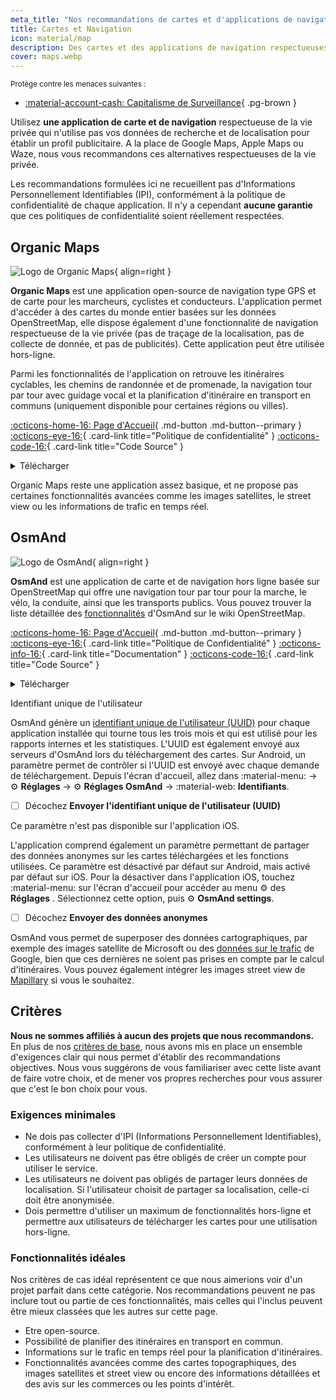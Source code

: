 ```yaml
---
meta_title: "Nos recommandations de cartes et d'applications de navigation - Privacy Guides"
title: Cartes et Navigation
icon: material/map
description: Des cartes et des applications de navigation respectueuses de la vie privée qui n'utilisent pas vos données de recherche et de localisation pour établir un profil publicitaire.
cover: maps.webp
---
```


<small>Protège contre les menaces suivantes :</small>

- [:material-account-cash: Capitalisme de Surveillance](basics/common-threats.md#surveillance-as-a-business-model){ .pg-brown }

Utilisez **une application de carte et de navigation** respectueuse de la vie privée qui n'utilise pas vos données de recherche et de localisation pour établir un profil publicitaire. A la place de Google Maps, Apple Maps ou Waze, nous vous recommandons ces alternatives respectueuses de la vie privée.

Les recommandations formulées ici ne recueillent pas d'Informations Personnellement Identifiables (IPI), conformément à la politique de confidentialité de chaque application. Il n'y a cependant **aucune garantie** que ces politiques de confidentialité soient réellement respectées.

## Organic Maps

<div class="admonition recommendation" markdown>

![Logo de Organic Maps](assets/img/maps/organic-maps.svg){ align=right }

**Organic Maps** est une application open-source de navigation type GPS et de carte pour les marcheurs, cyclistes et conducteurs. L'application permet d'accéder à des cartes du monde entier basées sur les données OpenStreetMap, elle dispose également d'une fonctionnalité de navigation respectueuse de la vie privée (pas de traçage de la localisation, pas de collecte de donnée, et pas de publicités). Cette application peut être utilisée hors-ligne.

Parmi les fonctionnalités de l'application on retrouve les itinéraires cyclables, les chemins de randonnée et de promenade, la navigation tour par tour avec guidage vocal et la planification d'itinéraire en transport en communs (uniquement disponible pour certaines régions ou villes).

[:octicons-home-16: Page d'Accueil](https://organicmaps.app){ .md-button .md-button--primary }
[:octicons-eye-16:](https://organicmaps.app/privacy){ .card-link title="Politique de confidentialité" }
[:octicons-code-16:](https://github.com/organicmaps/organicmaps){ .card-link title="Code Source" }

<details class="downloads" markdown><summary>Télécharger</summary>

- [:simple-googleplay: Google Play](https://play.google.com/store/apps/details?id=app.organicmaps)
- [:simple-appstore: App Store](https://apps.apple.com/app/organic-maps/id1567437057)
- [:simple-github: GitHub](https://github.com/organicmaps/organicmaps/releases)
- [:simple-linux: Linux](https://flathub.org/apps/app.organicmaps.desktop)

</details>

</div>

Organic Maps reste une application assez basique, et ne propose pas certaines fonctionnalités avancées comme les images satellites, le street view ou les informations de trafic en temps réel.

## OsmAnd

<div class="admonition recommendation" markdown>

![Logo de OsmAnd](assets/img/maps/osmand.svg){ align=right }

**OsmAnd** est une application de carte et de navigation hors ligne basée sur OpenStreetMap qui offre une navigation tour par tour pour la marche, le vélo, la conduite, ainsi que les transports publics. Vous pouvez trouver la liste détaillée des [fonctionnalités](https://wiki.openstreetmap.org/wiki/OsmAnd#Features) d'OsmAnd sur le wiki OpenStreetMap.

[:octicons-home-16: Page d'Accueil](https://osmand.net){ .md-button .md-button--primary }
[:octicons-eye-16:](https://osmand.net/docs/legal/privacy-policy){ .card-link title="Politique de Confidentialité" }
[:octicons-info-16:](https://osmand.net/docs/intro){ .card-link title="Documentation" }
[:octicons-code-16:](https://github.com/osmandapp){ .card-link title="Code Source" }

<details class="downloads" markdown><summary>Télécharger</summary>

- [:simple-googleplay: Google Play](https://play.google.com/store/apps/details?id=net.osmand)
- [:simple-appstore: App Store](https://apps.apple.com/us/app/id934850257)
- [:simple-android: Android](https://osmand.net/docs/versions/free-versions)

</details>

</div>

<div class="admonition warning" markdown>
<p class="admonition-title">Identifiant unique de l'utilisateur</p>

OsmAnd génère un [identifiant unique de l'utilisateur (UUID)](https://osmand.net/docs/legal/terms-of-use/#6-unique-user-indentifier) pour chaque application installée qui tourne tous les trois mois et qui est utilisé pour les rapports internes et les statistiques. L'UUID est également envoyé aux serveurs d'OsmAnd lors du téléchargement des cartes. Sur Android, un paramètre permet de contrôler si l'UUID est envoyé avec chaque demande de téléchargement. Depuis l'écran d'accueil, allez dans :material-menu: → :gear: **Réglages** → :gear: **Réglages OsmAnd** → :material-web: **Identifiants**.

- [ ] Décochez **Envoyer l'identifiant unique de l'utilisateur (UUID)**

Ce paramètre n'est pas disponible sur l'application iOS.

</div>

L'application comprend également un paramètre permettant de partager des données anonymes sur les cartes téléchargées et les fonctions utilisées. Ce paramètre est désactivé par défaut sur Android, mais activé par défaut sur iOS. Pour la désactiver dans l'application iOS, touchez :material-menu: sur l'écran d'accueil pour accéder au menu :gear: des **Réglages** . Sélectionnez cette option, puis :gear: **OsmAnd settings**.

- [ ] Décochez **Envoyer des données anonymes**

OsmAnd vous permet de superposer des données cartographiques, par exemple des images satellite de Microsoft ou des [données sur le trafic](https://themm.net/public/osmand_traffic) de Google, bien que ces dernières ne soient pas prises en compte par le calcul d'itinéraires. Vous pouvez également intégrer les images street view de [Mapillary](https://mapillary.com) si vous le souhaitez.

## Critères

**Nous ne sommes affiliés à aucun des projets que nous recommandons.** En plus de nos [critères de base](about/criteria.md), nous avons mis en place un ensemble d'exigences clair qui nous permet d'établir des recommandations objectives. Nous vous suggérons de vous familiariser avec cette liste avant de faire votre choix, et de mener vos propres recherches pour vous assurer que c'est le bon choix pour vous.

### Exigences minimales

- Ne dois pas collecter d'IPI (Informations Personnellement Identifiables), conformément à leur politique de confidentialité.
- Les utilisateurs ne doivent pas être obligés de créer un compte pour utiliser le service.
- Les utilisateurs ne doivent pas obligés de partager leurs données de localisation. Si l'utilisateur choisit de partager sa localisation, celle-ci doit être anonymisée.
- Dois permettre d'utiliser un maximum de fonctionnalités hors-ligne et permettre aux utilisateurs de télécharger les cartes pour une utilisation hors-ligne.

### Fonctionnalités idéales

Nos critères de cas idéal représentent ce que nous aimerions voir d'un projet parfait dans cette catégorie. Nos recommandations peuvent ne pas inclure tout ou partie de ces fonctionnalités, mais celles qui l'inclus peuvent être mieux classées que les autres sur cette page.

- Etre open-source.
- Possibilité de planifier des itinéraires en transport en commun.
- Informations sur le trafic en temps réel pour la planification d'itinéraires.
- Fonctionnalités avancées comme des cartes topographiques, des images satellites et street view ou encore des informations détaillées et des avis sur les commerces ou les points d'intérêt.
